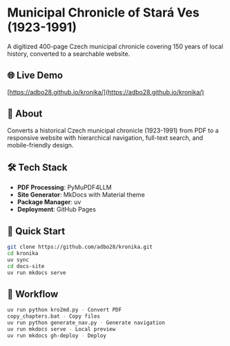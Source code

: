 # Municipal Chronicle of Stará Ves (1923-1991)

A digitized 400-page Czech municipal chronicle covering 150 years of local history, converted to a searchable website.

## 🌐 Live Demo
[https://adbo28.github.io/kronika/](https://adbo28.github.io/kronika/)

## 📖 About
Converts a historical Czech municipal chronicle (1923-1991) from PDF to a responsive website with hierarchical navigation, full-text search, and mobile-friendly design.

## 🛠️ Tech Stack
- **PDF Processing**: PyMuPDF4LLM
- **Site Generator**: MkDocs with Material theme
- **Package Manager**: uv
- **Deployment**: GitHub Pages

## 🚀 Quick Start
```bash
git clone https://github.com/adbo28/kronika.git
cd kronika
uv sync
cd docs-site
uv run mkdocs serve
```

## 🔧 Workflow

```bash
uv run python kro2md.py - Convert PDF
copy_chapters.bat - Copy files
uv run python generate_nav.py - Generate navigation
uv run mkdocs serve - Local preview
uv run mkdocs gh-deploy - Deploy
```